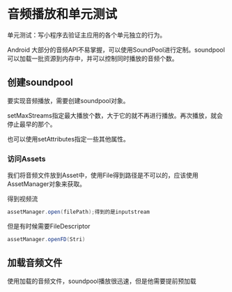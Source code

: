 # 音频播放和单元测试

单元测试：写小程序去验证主应用的各个单元独立的行为。

Android 大部分的音频API不易掌握，可以使用SoundPool进行定制。soundpool可以加载一批资源到内存中，并可以控制同时播放的音频个数。

## 创建soundpool

要实现音频播放，需要创建soundpool对象。

setMaxStreams指定最大播放个数，大于它的就不再进行播放。再次播放，就会停止最早的那个。 

也可以使用setAttributes指定一些其他属性。

### 访问Assets

我们将音频文件放到Asset中，使用File得到路径是不可以的，应该使用AssetManager对象来获取。

得到视频流

```java
assetManager.open(filePath);得到的是inputstream
```

但是有时候需要FileDescriptor

```java
assetManager.openFD(Stri)
```

## 加载音频文件

使用加载的音频文件，soundpool播放很迅速，但是他需要提前预加载